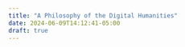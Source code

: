 ```yaml
---
title: "A Philosophy of the Digital Humanities"
date: 2024-06-09T14:12:41-05:00
draft: true
---
```


